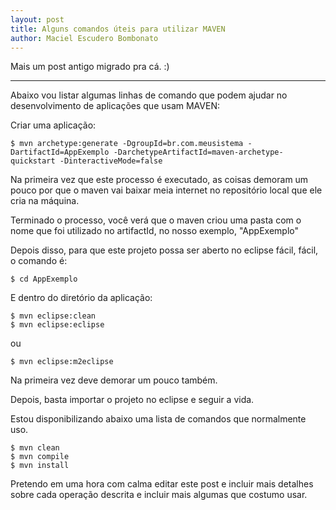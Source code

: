 ```yaml
---
layout: post
title: Alguns comandos úteis para utilizar MAVEN
author: Maciel Escudero Bombonato
---
```


Mais um post antigo migrado pra cá. :)

--------

Abaixo vou listar algumas linhas de comando que podem ajudar no desenvolvimento de aplicações que usam MAVEN:

Criar uma aplicação:

	$ mvn archetype:generate -DgroupId=br.com.meusistema -DartifactId=AppExemplo -DarchetypeArtifactId=maven-archetype-quickstart -DinteractiveMode=false

Na primeira vez que este processo é executado, as coisas demoram um pouco por que o maven vai baixar meia internet no repositório local que ele cria na máquina.

Terminado o processo, você verá que o maven criou uma pasta com o nome que foi utilizado no artifactId, no nosso exemplo, "AppExemplo"

Depois disso, para que este projeto possa ser aberto no eclipse fácil, fácil, o comando é:

	$ cd AppExemplo

E dentro do diretório da aplicação:

	$ mvn eclipse:clean
	$ mvn eclipse:eclipse

ou

	$ mvn eclipse:m2eclipse

Na primeira vez deve demorar um pouco também.

Depois, basta importar o projeto no eclipse e seguir a vida.

Estou disponibilizando abaixo uma lista de comandos que normalmente uso.

	$ mvn clean
	$ mvn compile
	$ mvn install

Pretendo em uma hora com calma editar este post e incluir mais detalhes sobre cada operação descrita e incluir mais algumas que costumo usar.

